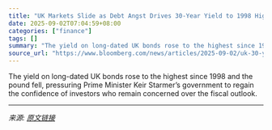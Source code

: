 ```yaml
---
title: "UK Markets Slide as Debt Angst Drives 30-Year Yield to 1998 High"
date: 2025-09-02T07:04:59+08:00
categories: ["finance"]
tags: []
summary: "The yield on long-dated UK bonds rose to the highest since 1998 and the pound fell, pressuring Prime Minister Keir Starmer’s government to regain the confidence of investors who remain concerned over "
source_url: "https://www.bloomberg.com/news/articles/2025-09-02/uk-30-year-bond-yields-climb-to-highest-level-this-century"
---
```


The yield on long-dated UK bonds rose to the highest since 1998 and the pound fell, pressuring Prime Minister Keir Starmer’s government to regain the confidence of investors who remain concerned over the fiscal outlook.

---

*来源: [原文链接](https://www.bloomberg.com/news/articles/2025-09-02/uk-30-year-bond-yields-climb-to-highest-level-this-century)*

